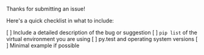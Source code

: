 Thanks for submitting an issue!

Here's a quick checklist in what to include:

[ ] Include a detailed description of the bug or suggestion
[ ] `pip list` of the virtual environment you are using
[ ] py.test and operating system versions
[ ] Minimal example if possible
